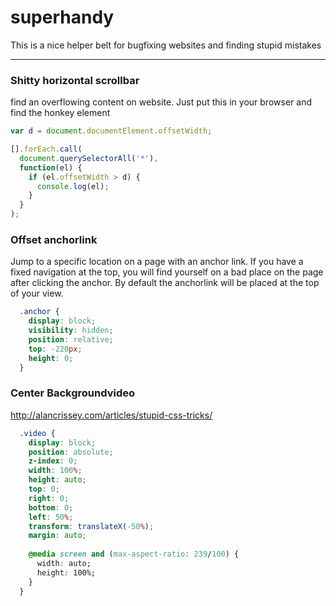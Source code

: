 # superhandy
This is a nice helper belt for bugfixing websites and finding stupid mistakes

- - -

### Shitty horizontal scrollbar
find an overflowing content on website. Just put this in your browser and find the honkey element

```javascript
var d = document.documentElement.offsetWidth;

[].forEach.call(
  document.querySelectorAll('*'),
  function(el) {
    if (el.offsetWidth > d) {
      console.log(el);
    }
  }
);
```


### Offset anchorlink
Jump to a specific location on a page with an anchor link. If you have a fixed navigation at the top, you will find yourself on a bad place on the page after clicking the anchor. By default the anchorlink will be placed at the top of your view.

```css
  .anchor {
    display: block;
    visibility: hidden;
    position: relative;
    top: -220px;
    height: 0;
  }
```


### Center Backgroundvideo
http://alancrissey.com/articles/stupid-css-tricks/

```css
  .video {
    display: block;
    position: absolute;
    z-index: 0;
    width: 100%;
    height: auto;
    top: 0;
    right: 0;
    bottom: 0;
    left: 50%;
    transform: translateX(-50%);
    margin: auto;
  
    @media screen and (max-aspect-ratio: 239/100) {
      width: auto;
      height: 100%;
    }
  }
```
